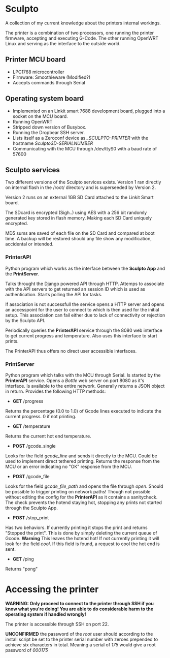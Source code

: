 # Sculpto
A collection of my current knowledge about the printers internal workings.

The printer is a combination of two processors, one running the printer firmware, accepting and executing G-Code. The other running  OpenWRT Linux and serving as the interface to the outside world.
## Printer MCU board
- LPC1768 microcontroller
- Firmware: Smoothieware (Modified?)
- Accepts commands through Serial

## Operating system board
- Implemented on an Linkit smart 7688 development board, plugged into a socket on the MCU board.
- Running OpenWRT
- Stripped down version of Busybox.
- Running the Dropbear SSH server.
- Lists itself as a Zeroconf device as *_SCULPTO-PRINTER* with the hostname *Sculpto3D-SERIALNUMBER*
- Communicating with the MCU through /dev/ttyS0 with a baud rate of 57600

## Sculpto services
Two different versions of the Sculpto services exists. Version 1 ran directly on internal flash in the /root/ directory and is superseeded by Version 2.

Version 2 runs on an external 1GB SD Card attached to the Linkit Smart board.

The SDcard is encrypted (Sigh..) using AES with a 256 bit randomly generated key stored in flash memory. Making each SD Card uniquely encrypted. 

MD5 sums are saved of each file on the SD Card and compared at boot time. A backup will be restored should any file show any modification, accidental or intended.

### PrinterAPI
Python program which works as the interface between the **Sculpto App** and the **PrintServer**. 

Talks throught the Django powered API through HTTP.
Attemps to associate with the API servers to get returned an session ID which is used as authentication.
Starts polling the API for tasks.

If association is not successfull the service opens a HTTP server and opens an accesspoint for the user to connect to which is then used for the initial setup. This association can fail either due to lack of connectivity or rejection by the Sculpto API.

Periodically queries the **PrinterAPI** service through the 8080 web interface to get current progress and temperature. Also uses this interface to start prints.

The PrinterAPI thus offers no direct user accessible interfaces.

### PrintServer
Python program which talks with the MCU through Serial. Is started by the **PrinterAPI** service.
Opens a *Bottle* web server on port 8080 as it's interface. Is available to the entire network.
Generally returns a JSON object in return.
Provides the following HTTP methods:
- **GET** /progress

Returns the percentage (0.0 to 1.0) of Gcode lines executed to indicate the current progress.
0 if not printing.

- **GET** /temperature

Returns the current hot end temperature. 

- **POST** /gcode_single

Looks for the field *gcode_line* and sends it directly to the MCU. Could be used to implement direct tethered printing.
Returns the response from the MCU or an error indicating no "OK" response from the MCU.

- **POST** /gcode_file

Looks for the field *gcode_file_path* and opens the file through *open*. Should be possible to trigger printing on network paths! Though not possible without editing the config for the **PrinterAPI** as it contains a sanitycheck. The check prevents the hotend staying hot, stopping any prints not started through the Sculpto App.

- **POST** /stop_print

Has two behaviors. If currently printing it stops the print and returns "Stopped the print". This is done by simply deleting the current queue of Gcode. **Warning** This leaves the hotend hot! 
If not currently printing it will look for the field *cool*. If this field is found, a request to cool the hot end is sent.

- **GET** /ping

Returns "pong"

# Accessing the printer
**WARNING: Only proceed to connect to the printer through SSH if you know what you're doing! You are able to do considerable harm to the operating system if handled wrongly!**

The printer is accessible through SSH on port 22. 

**UNCONFIRMED** the password of the *root* user should according to the install script be set to the printer serial number with zeroes prepended to achieve six characters in total. Meaning a serial of *175* would give a root password of *000175*
